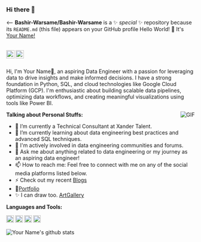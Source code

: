 ### Hi there 👋

<--
**Bashir-Warsame/Bashir-Warsame** is a ✨ _special_ ✨ repository because its `README.md` (this file) appears on your GitHub profile
Hello World! 👋 It's [Your Name!](YourPortfolioLink)

<br/>

<a href="YourTwitterLink">
  <img align="left" alt="Your Name | Twitter" width="22px" src="TwitterIconLink" />
</a>
<a href="YourLinkedInLink">
  <img align="left" alt="Your Name | LinkedIn" width="22px" src="LinkedInIconLink" />
</a>
<!-- Add more social media links as needed -->

<br/>
<br/>

Hi, I'm Your Name🙌, an aspiring Data Engineer with a passion for leveraging data to drive insights and make informed decisions. I have a strong foundation in Python, SQL, and cloud technologies like Google Cloud Platform (GCP). I'm enthusiastic about building scalable data pipelines, optimizing data workflows, and creating meaningful visualizations using tools like Power BI.

<img align="right" alt="GIF" src="YourGIFLink" />

**Talking about Personal Stuffs:**

- 🔭 I’m currently a Technical Consultant at Xander Talent.
- 🌱 I’m currently learning about data engineering best practices and advanced SQL techniques.
- 👯 I'm actively involved in data engineering communities and forums.
- 💬 Ask me about anything related to data engineering or my journey as an aspiring data engineer!
- 📫 How to reach me: Feel free to connect with me on any of the social media platforms listed below.
- ⚡ Check out my recent [Blogs](YourMediumLink)
- 📝[Portfolio](YourPortfolioLink)
- ✨ I can draw too. [ArtGallery](YourInstagramLink)


**Languages and Tools:**

<code><img height="20" src="PythonIconLink"></code>
<code><img height="20" src="SQLIconLink"></code>
<code><img height="20" src="GCPIconLink"></code>
<code><img height="20" src="PowerBIIconLink"></code>

![Your Name's github stats](https://github-readme-stats.vercel.app/api?username=YourGitHubUsername&show_icons=true&hide_border=true)
